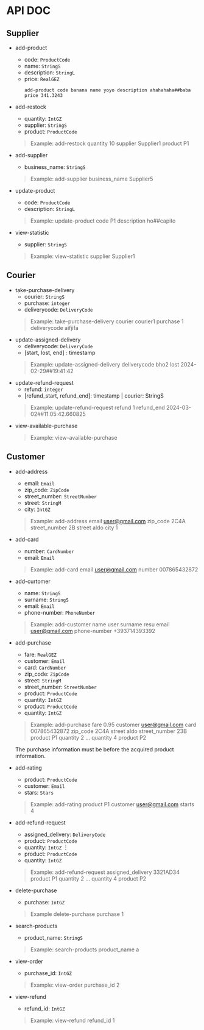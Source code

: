 # API DOC

## Supplier

- add-product
  - code: `ProductCode`
  - name: `StringS`
  - description: `StringL`
  - price: `RealGEZ`
      ```
      add-product code banana name yoyo description ahahahaha##baba price 341.3243
      ```

- add-restock
  - quantity: `IntGZ`
  - supplier: `StringS`
  - product: `ProductCode`
  > Example: add-restock quantity 10 supplier Supplier1 product P1
- add-supplier
  - business_name: `StringS`
  > Example: add-supplier business_name Supplier5
- update-product
  - code: `ProductCode`
  - description: `StringL`
  > Example: update-product code P1 description ho##capito
- view-statistic
  - supplier: `StringS`
  > Example: view-statistic supplier Supplier1

## Courier

- take-purchase-delivery
  - courier: `StringS`
  - purchase: `integer`
  - deliverycode: `DeliveryCode`
  > Example: take-purchase-delivery courier courier1 purchase 1 deliverycode aifjifa
- update-assigned-delivery
  - deliverycode: `DeliveryCode`
  - [start, lost, end] : timestamp
  > Example: update-assigned-delivery deliverycode bho2 lost 2024-02-29##19:41:42
- update-refund-request
  - refund: `integer`
  - [refund_start, refund_end]: timestamp | courier: StringS
  > Example: update-refund-request refund 1 refund_end 2024-03-02##11:05:42.660825
- view-available-purchase
  > Example: view-available-purchase

## Customer

- add-address
  - email: `Email`
  - zip_code: `ZipCode`
  - street_number: `StreetNumber`
  - street: `StringM`
  - city: `IntGZ`
  > Example: add-address email user@gmail.com zip_code 2C4A street_number 2B street aldo city 1
- add-card
  - number: `CardNumber`
  - email: `Email`
  > Example: add-card email user@gmail.com number 007865432872
- add-curtomer
  - name: `StringS`
  - surname: `StringS`
  - email: `Email`
  - phone-number: `PhoneNumber`
  > Example: add-customer name user surname resu email user@gmail.com phone-number +393714393392
- add-purchase
  - fare: `RealGEZ`
  - customer: `Email`
  - card: `CardNumber`
  - zip_code: `ZipCode`
  - street: `StringM`
  - street_number: `StreetNumber`
  - product: `ProductCode`
  - quantity: `IntGZ`
  - product: `ProductCode`
  - quantity: `IntGZ`
  > Example: add-purchase fare 0.95 customer user@gmail.com card 007865432872 zip_code 2C4A street aldo street_number 23B product P1 quantity 2  $\dots$ quantity 4 product P2
  
    The purchase information must be before the acquired product information.

- add-rating
  - product: `ProductCode`
  - customer: `Email`
  - stars: `Stars`
  > Example:  add-rating product P1 customer user@gmail.com starts 4
- add-refund-request
  - assigned_delivery: `DeliveryCode`
  - product: `ProductCode`
  - quantity: `IntGZ`
  $\vdots$
  - product: `ProductCode`
  - quantity: `IntGZ`
  > Example: add-refund-request assigned_delivery 3321AD34 product P1 quantity 2 $\dots$ quantity 4 product P2
- delete-purchase
  - purchase: `IntGZ`
  > Example delete-purchase purchase 1
- search-products
  - product_name: `StringS`
  > Example: search-products product_name a
- view-order
  - purchase_id: `IntGZ`
  > Example: view-order purchase_id 2
- view-refund
  - refund_id: `IntGZ`
  > Example: view-refund refund_id 1
